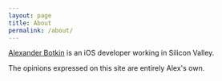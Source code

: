 ```yaml
---
layout: page
title: About
permalink: /about/
---
```


[Alexander Botkin](https://github.com/abotkin-cpi) is an iOS developer working in Silicon Valley.

The opinions expressed on this site are entirely Alex's own.
